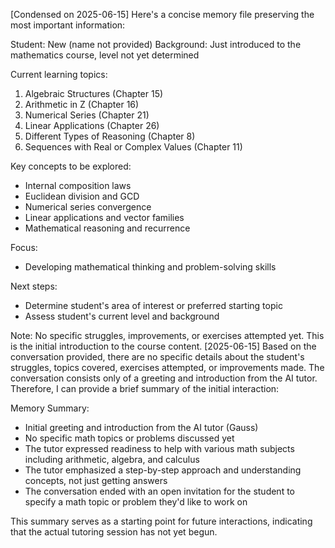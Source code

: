 [Condensed on 2025-06-15] Here's a concise memory file preserving the most important information:

Student: New (name not provided)
Background: Just introduced to the mathematics course, level not yet determined

Current learning topics:
1. Algebraic Structures (Chapter 15)
2. Arithmetic in Z (Chapter 16)
3. Numerical Series (Chapter 21)
4. Linear Applications (Chapter 26)
5. Different Types of Reasoning (Chapter 8)
6. Sequences with Real or Complex Values (Chapter 11)

Key concepts to be explored:
- Internal composition laws
- Euclidean division and GCD
- Numerical series convergence
- Linear applications and vector families
- Mathematical reasoning and recurrence

Focus:
- Developing mathematical thinking and problem-solving skills

Next steps:
- Determine student's area of interest or preferred starting topic
- Assess student's current level and background

Note: No specific struggles, improvements, or exercises attempted yet. This is the initial introduction to the course content.
[2025-06-15]
Based on the conversation provided, there are no specific details about the student's struggles, topics covered, exercises attempted, or improvements made. The conversation consists only of a greeting and introduction from the AI tutor. Therefore, I can provide a brief summary of the initial interaction:

Memory Summary:
- Initial greeting and introduction from the AI tutor (Gauss)
- No specific math topics or problems discussed yet
- The tutor expressed readiness to help with various math subjects including arithmetic, algebra, and calculus
- The tutor emphasized a step-by-step approach and understanding concepts, not just getting answers
- The conversation ended with an open invitation for the student to specify a math topic or problem they'd like to work on

This summary serves as a starting point for future interactions, indicating that the actual tutoring session has not yet begun.